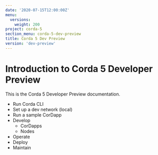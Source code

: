 ```yaml
---
date: '2020-07-15T12:00:00Z'
menu:
  versions:
    weight: 200
project: corda-5
section_menu: corda-5-dev-preview
title: Corda 5 Dev Preview
version: 'dev-preview'
---
```


# Introduction to Corda 5 Developer Preview

This is the Corda 5 Developer Preview documentation.

* Run Corda CLI
* Set up a dev network (local)
* Run a sample CorDapp
* Develop
  * CorDapps
  * Nodes 
* Operate
* Deploy
* Maintain
